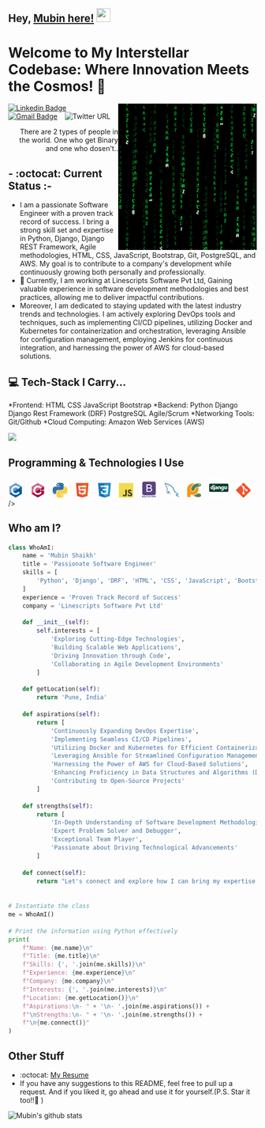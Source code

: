 ## Hey, [Mubin here!](https://mubinattar.netlify.app/) <img src="https://media.giphy.com/media/hvRJCLFzcasrR4ia7z/giphy.gif" width="28px" height="28px">

<h1>Welcome to My Interstellar Codebase: Where Innovation Meets the Cosmos! 🚀</h1>

<img src='/images/matrix.gif' alt='Awesome Matrix Code' align='right' />

[![Linkedin Badge](https://img.shields.io/badge/-MubinAttar-blue?style=flat-square&logo=Linkedin&logoColor=white&link=linkedin.com/in/mubin-attar-53223716a)](linkedin.com/in/mubin-attar-53223716a)
&ensp;
[![Gmail Badge](https://img.shields.io/badge/-sk.mubinattar@gmail.com-c14438?style=flat-square&logo=Gmail&logoColor=white&link=mailto:sk.mubinattar@gmail.com)](mailto:sk.mubinattar@gmail.com)
&ensp;
![Twitter URL](https://img.shields.io/twitter/url?label=Mubin%20Attar&style=social&url=https%3A%2F%2Ftwitter.com%2Fskmubin313)


<div style="text-align: right">There are 2 types of people in the world. One who get Binary and one who dosen't.. </div>

## - :octocat: Current Status :-

* I am a passionate Software Engineer  with a proven track record of success. I bring a strong skill set and expertise in Python, Django, Django REST Framework, Agile methodologies, HTML, CSS, JavaScript, Bootstrap, Git, PostgreSQL, and AWS. My goal is to contribute to a company's development while continuously growing both personally and professionally.
* 🌱 Currently, I am working at Linescripts Software Pvt Ltd, Gaining valuable experience in software development methodologies and best practices, allowing me to deliver impactful contributions.
* Moreover, I am dedicated to staying updated with the latest industry trends and technologies. I am actively exploring DevOps tools and techniques, such as implementing CI/CD pipelines, utilizing Docker and Kubernetes for containerization and orchestration, leveraging Ansible for configuration management, employing Jenkins for continuous integration, and harnessing the power of AWS for cloud-based solutions.


## :computer: Tech-Stack I Carry...  
*Frontend:
	HTML
	CSS
	JavaScript
	Bootstrap
*Backend:
	Python
	Django
	Django Rest Framework (DRF)
	PostgreSQL
 	Agile/Scrum
*Networking Tools:
	Git/Github
*Cloud Computing:
	Amazon Web Services (AWS)

<img src="https://github-readme-stats.vercel.app/api/top-langs/?username=Mubin-Shaikh&layout=compact">

## Programming & Technologies I Use
<img src='/images/c-original.svg' width='30' /> &ensp; <img src='/images/cpp.svg' width='30' /> &ensp; <img src='/images/python2.png'
	height='30' /> &ensp; <img src='/images/html.svg' width='30' /> &ensp; <img src='/images/css.svg' width='30' /> &ensp; <img
	src='/images/js.svg' width='30' /> &ensp; <img src='/images/bootstrap.svg' width='33' /> &ensp; <img src='/images/sql.svg'
	width='30' /> &ensp; <img src='/images/pycharm.svg' width='30' /> &ensp; <img src='/images/django.svg' height='40' /> &ensp; <img src='/images/git.svg'
	width='30' /> &ensp; />

## Who am I?
```python
class WhoAmI:
    name = 'Mubin Shaikh'
    title = 'Passionate Software Engineer'
    skills = [
        'Python', 'Django', 'DRF', 'HTML', 'CSS', 'JavaScript', 'Bootstrap', 'Git', 'PostgreSQL', 'AWS'
    ]
    experience = 'Proven Track Record of Success'
    company = 'Linescripts Software Pvt Ltd'

    def __init__(self):
        self.interests = [
            'Exploring Cutting-Edge Technologies',
            'Building Scalable Web Applications',
            'Driving Innovation through Code',
            'Collaborating in Agile Development Environments'
        ]

    def getLocation(self):
        return 'Pune, India'

    def aspirations(self):
        return [
            'Continuously Expanding DevOps Expertise',
            'Implementing Seamless CI/CD Pipelines',
            'Utilizing Docker and Kubernetes for Efficient Containerization',
            'Leveraging Ansible for Streamlined Configuration Management',
            'Harnessing the Power of AWS for Cloud-Based Solutions',
            'Enhancing Proficiency in Data Structures and Algorithms (DSA)',
            'Contributing to Open-Source Projects'
        ]

    def strengths(self):
        return [
            'In-Depth Understanding of Software Development Methodologies',
            'Expert Problem Solver and Debugger',
            'Exceptional Team Player',
            'Passionate about Driving Technological Advancements'
        ]

    def connect(self):
        return "Let's connect and explore how I can bring my expertise, passion, and commitment to drive innovation and success to your team."


# Instantiate the class
me = WhoAmI()

# Print the information using Python effectively
print(
    f"Name: {me.name}\n"
    f"Title: {me.title}\n"
    f"Skills: {', '.join(me.skills)}\n"
    f"Experience: {me.experience}\n"
    f"Company: {me.company}\n"
    f"Interests: {', '.join(me.interests)}\n"
    f"Location: {me.getLocation()}\n"
    f"Aspirations:\n- " + '\n- '.join(me.aspirations()) +
    f"\nStrengths:\n- " + '\n- '.join(me.strengths()) +
    f"\n{me.connect()}"
)
```

## Other Stuff
  - :octocat: [My Resume](https://drive.google.com/file/d/1t2N2iKb4LIrfEysDHYgIijyPvBJlQmE6/view?usp=sharing)
  - If you have any suggestions to this README, feel free to pull up a request. And if you liked it, go ahead and use it for yourself.(P.S. Star it too!!:grimacing: )

![Mubin's github stats](https://github-readme-stats.vercel.app/api?username=Mubin-Shaikh&show_icons=true&hide=[%22issues%22])
